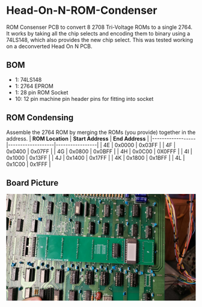 # Head-On-N-ROM-Condenser
ROM Consenser PCB to convert 8 2708 Tri-Voltage ROMs to a single 2764. It works by taking all the chip selects and encoding them to binary using a 74LS148, which also provides the new chip select. This was tested working on a deconverted Head On N PCB.
## BOM
- 1: 74LS148
- 1: 2764 EPROM
- 1: 28 pin ROM Socket
- 10: 12 pin machine pin header pins for fitting into socket
## ROM Condensing
Assemble the 2764 ROM by merging the ROMs (you provide) together in the address.
| **ROM Location** | **Start Address** | **End Address** |
|------------------|-------------------|-----------------|
| 4E               | 0x0000            | 0x03FF          |
| 4F               | 0x0400            | 0x07FF          |
| 4G               | 0x0800            | 0x0BFF          |
| 4H               | 0x0C00            | 0X0FFF          |
| 4I               | 0x1000            | 0x13FF          |
| 4J               | 0x1400            | 0x17FF          |
| 4K               | 0x1800            | 0x1BFF          |
| 4L               | 0x1C00            | 0x1FFF          |
## Board Picture
![Board Image](CondenserPCB.jpg)
